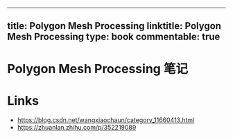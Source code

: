 
---
title: Polygon Mesh Processing
linktitle: Polygon Mesh Processing
type: book
commentable: true
---

# Polygon Mesh Processing 笔记

# Links

- https://blog.csdn.net/wangxiaochaun/category_11660413.html
- https://zhuanlan.zhihu.com/p/352219089

    
